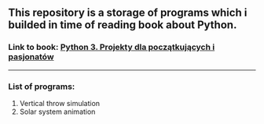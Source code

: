 <h2>This repository is a storage of programs which i builded in time of reading book about Python.</h2>
<h3>Link to book:
  <a href="https://helion.pl/ksiazki/python-3-projekty-dla-poczatkujacych-i-pasjonatow-adam-jurkiewicz,pytmie.htm#format/d">
    Python 3. Projekty dla początkujących i pasjonatów
  </a>
</h3>  
<hr>
<h3>List of programs:</h3>
<ol>
  <li>Vertical throw simulation</li>
  <li>Solar system animation</li>
</ol>
